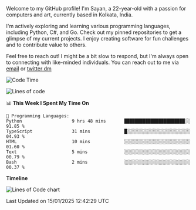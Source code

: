 Welcome to my GitHub profile! I'm Sayan, a 22-year-old with a passion for computers and art, currently based in Kolkata, India.

I'm actively exploring and learning various programming languages, including Python, C#, and Go. Check out my pinned repositories to get a glimpse of my current projects. I enjoy creating software for fun challenges and to contribute value to others.

Feel free to reach out! I might be a bit slow to respond, but I'm always open to connecting with like-minded individuals. You can reach out to me via [email](mailto:me@sayanbiswas.in) or [twitter dm](https://twitter.com/TheDankDel)

<!--START_SECTION:waka-->
![Code Time](http://img.shields.io/badge/Code%20Time-2%2C020%20hrs%2045%20mins-blue)

![Lines of code](https://img.shields.io/badge/From%20Hello%20World%20I%27ve%20Written-6.5%20million%20lines%20of%20code-blue)

📊 **This Week I Spent My Time On** 

```text
💬 Programming Languages: 
Python                   9 hrs 48 mins       ███████████████████████░░   91.85 % 
TypeScript               31 mins             █░░░░░░░░░░░░░░░░░░░░░░░░   04.93 % 
HTML                     10 mins             ░░░░░░░░░░░░░░░░░░░░░░░░░   01.60 % 
Text                     5 mins              ░░░░░░░░░░░░░░░░░░░░░░░░░   00.79 % 
Bash                     2 mins              ░░░░░░░░░░░░░░░░░░░░░░░░░   00.37 % 
```

**Timeline**

![Lines of Code chart](https://raw.githubusercontent.com/Dank-del/Dank-del/main/assets/bar_graph.png)


 Last Updated on 15/01/2025 12:42:29 UTC
<!--END_SECTION:waka-->
